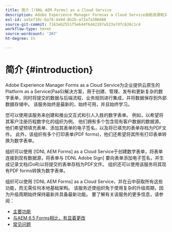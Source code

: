 ```yaml
---
title: 简介 [!DNL AEM Forms] as a Cloud Service
description: Adobe Experience Manager Formsas a Cloud Service自助资源和文档链接
exl-id: aa5ef10c-ba78-4a9d-8b2b-a72a7a306888
source-git-commit: 7163eb2551f5e644f6d42287a523a7dfc626c1c4
workflow-type: tm+mt
source-wordcount: '267'
ht-degree: 1%

---
```


# 简介 {#introduction}

Adobe Experience Manager Forms as a Cloud Service为企业提供云原生的Platform as a Service(PaaS)解决方案，用于创建、管理、发布和更新复杂的数字表单，同时将提交的数据与后端流程、业务规则进行集成，并将数据保存到外部数据存储中。 该服务始终是最新的，始终可用，并且始终学习。

您可以使用该服务来创建和推出交互式和引人入胜的数字表单。 例如，以希望将其客户注册历程数字化的组织为例。 他们拥有多个包含现有客户数据的数据源。 他们希望预填充表单、添加其表单的电子签名，以及将已填充的表单存档为PDF文件。 此外，该组织有多个打印表单(PDF forms)，他们还希望将其所有打印表单转换为数字表单。

组织可以使用 [!DNL AEM Forms] as a Cloud Service于创建数字表单，将表单连接到现有数据源，将表单与 [!DNL Adobe Sign] 要向表单添加电子签名，并生成记录文档(DoR)以将提交的表单存档为PDF文件。 组织还可以使用该服务将其现有PDF forms转换为数字表单。

组织可以使用 [!DNL AEM Forms] as a Cloud Service，并在云中获取所有这些功能，而无需任何本地基础架构。 该服务还使组织免于使用复杂的升级周期，因为升级周期始终保持最新并具备最新功能。 要了解有关该服务的更多信息，请参阅：

* [主要功能](key-features.md)
* [与AEM 6.5 Forms相比，有显着更改](notable-changes.md)
* [常见问题](faq.md)
